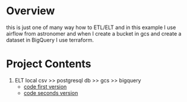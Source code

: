 Overview
========

this is just one of many way how to ETL/ELT and in this example I use airflow from astronomer and when I create a bucket in gcs and create a dataset in BigQuery I use terraform.

Project Contents
================

1. ELT local csv >> postgresql db >> gcs >> bigquery
    - [code first version](https://github.com/shandraklr/csv-to-postgres-to-bigquery-airflow/blob/main/dags/csv_to_postgres_to_bigquery.py)
    - [code seconds version](https://github.com/shandraklr/csv-to-postgres-to-bigquery-airflow/blob/main/dags/csv_to_postgres_to_bigquery_seconds.py)
